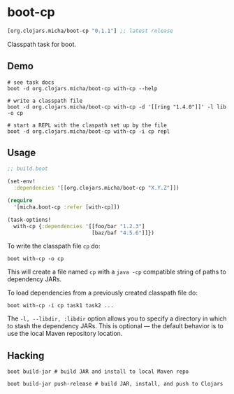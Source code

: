# boot-cp

[](dependency)
```clojure
[org.clojars.micha/boot-cp "0.1.1"] ;; latest release
```
[](/dependency)

Classpath task for boot.

## Demo

```shell
# see task docs
boot -d org.clojars.micha/boot-cp with-cp --help
```
```shell
# write a classpath file
boot -d org.clojars.micha/boot-cp with-cp -d '[[ring "1.4.0"]]' -l lib -o cp
```
```shell
# start a REPL with the claspath set up by the file
boot -d org.clojars.micha/boot-cp with-cp -i cp repl
```

## Usage

```clojure
;; build.boot

(set-env!
  :dependencies '[[org.clojars.micha/boot-cp "X.Y.Z"]])

(require
  '[micha.boot-cp :refer [with-cp]])

(task-options!
  with-cp {:dependencies '[[foo/bar "1.2.3"]
                           [baz/baf "4.5.6"]]})
```

To write the classpath file `cp` do:

```
boot with-cp -o cp
```

This will create a file named `cp` with a `java -cp` compatible string of paths
to dependency JARs.

To load dependencies from a previously created classpath file do:

```
boot with-cp -i cp task1 task2 ...
```

The `-l, --libdir, :libdir` option allows you to specify a directory in which
to stash the dependency JARs. This is optional &mdash; the default behavior is
to use the local Maven repository location.

## Hacking

```shell
boot build-jar # build JAR and install to local Maven repo
```
```shell
boot build-jar push-release # build JAR, install, and push to Clojars
```
